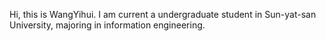 Hi, this is WangYihui. I am current a undergraduate student in Sun-yat-san University, majoring in information engineering.
